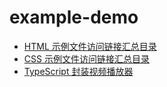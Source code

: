 # example-demo

- [HTML 示例文件访问链接汇总目录](./HTML-README.md)
- [CSS 示例文件访问链接汇总目录](./CSS-README.md)
- [TypeScript 封装视频播放器](https://lidengkedev.github.io/example/typescript-video/)

